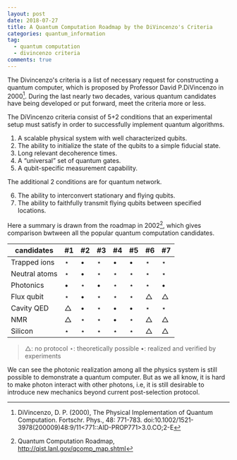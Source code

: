 ```yaml
---
layout: post
date: 2018-07-27
title: A Quantum Computation Roadmap by the DiVincenzo's Criteria
categories: quantum_information
tag: 
  - quantum computation
  - divincenzo criteria
comments: true
---
```


The Divincenzo's criteria is a list of necessary request for constructing a quantum computer, which is proposed by Professor David P.DiVincenzo in 2000[^protocol]. During the last nearly two decades, various quantum candidates have being developed or put forward, meet the criteria more or less.
<!-- more -->

The DiVincenzo criteria consist of 5+2 conditions that an experimental setup must satisfy in order to successfully implement quantum algorithms.

1. A scalable physical system with well characterized qubits.
2. The ability to initialize the state of the qubits to a simple fiducial state.
3. Long relevant decoherence times.
4. A “universal” set of quantum gates.
5. A qubit-specific measurement capability.

The additional 2 conditions are for quantum network.

6. The ability to interconvert stationary and flying qubits.
7. The ability to faithfully transmit flying qubits between specified locations.

Here a summary is drawn from the roadmap in 2002[^roadmap], which gives comparison bwtween all the popular quantum computation candidates.

|candidates		| #1     		|#2     		|#3     		|#4     		|#5     		|#6     		|#7     		|
|---------    	| -------- 		| -------- 		| -------- 		| -------- 		| -------- 		| -------- 		| -------- 		|
|Trapped ions	|$\star$	|$\bullet$		|$\star$	|$\bullet$		|$\bullet$		|$\star$	|$\star$	|
|Neutral atoms	|$\star$	|$\bullet$		|$\star$	|$\star$	|$\star$	|$\star$	|$\star$	|
|Photonics		|$\bullet$		|$\star$	|$\bullet$		|$\star$	|$\star$	|$\star$	|$\bullet$		|
|Flux qubit 	|$\star$	|$\bullet$		|$\star$	|$\star$	|$\star$	|$\triangle$	|$\triangle$	|
|Cavity QED		|$\triangle$	|$\bullet$		|$\star$	|$\bullet$		|$\bullet$		|$\star$	|$\star$	|
|NMR			|$\triangle$	|$\star$	|$\star$	|$\bullet$		|$\star$	|$\triangle$	|$\triangle$	|
|Silicon		|$\star$	|$\star$	|$\star$	|$\star$	|$\star$	|$\triangle$	|$\triangle$	|

> $\triangle$: no protocol
> $\star$: theoretically possible 
> $\bullet$: realized and verified by experiments

We can see the photonic realization among all the physics system  is still possible to demonstrate a quantum computer. But as we all know, it is hard to make photon interact with other photons, i.e, it is still desirable to introduce new mechanics beyond current post-selection protocol.

[^roadmap]: Quantum Computation Roadmap, http://qist.lanl.gov/qcomp_map.shtml
[^protocol]: DiVincenzo, D. P. (2000), The Physical Implementation of Quantum Computation. Fortschr. Phys., 48: 771-783. doi:10.1002/1521-3978(200009)48:9/11<771::AID-PROP771>3.0.CO;2-E